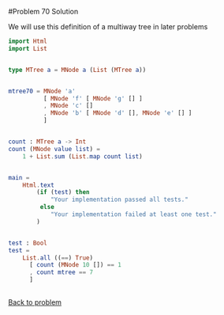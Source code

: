 #Problem 70 Solution

We will use this definition of a multiway tree in later problems

```elm
import Html
import List


type MTree a = MNode a (List (MTree a))


mtree70 = MNode 'a' 
          [ MNode 'f' [ MNode 'g' [] ]
          , MNode 'c' []
          , MNode 'b' [ MNode 'd' [], MNode 'e' [] ]
          ]


count : MTree a -> Int
count (MNode value list) =
    1 + List.sum (List.map count list)  


main =
    Html.text
        (if (test) then
            "Your implementation passed all tests."
         else
            "Your implementation failed at least one test."
        )


test : Bool
test =
    List.all ((==) True)
      [ count (MNode 10 []) == 1
      , count mtree == 7
      ]      
      
```

[Back to problem](../p/p70.md) 